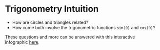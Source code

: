 # Trigonometry Intuition

* How are circles and triangles related?
* How come both involve the trigonometric functions `sin(θ)` and `cos(θ)`?

These questions and more can be answered with this interactive infographic [here](https://RGBz.github.io/trig-intuition).